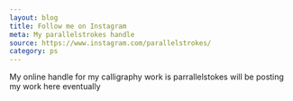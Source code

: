 ```yaml
---
layout: blog
title: Follow me on Instagram
meta: My parallelstrokes handle 
source: https://www.instagram.com/parallelstrokes/
category: ps
---
```


My online handle for my calligraphy work is parrallelstokes will be posting my work here eventually
